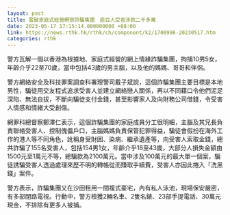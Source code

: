 ```yaml
---
layout: post
title: 警破家庭式經營網戀詐騙集團　逾百人受害涉款二千多萬
date: 2023-05-17 17:15:14.000000000 +08:00
link: https://news.rthk.hk/rthk/ch/component/k2/1700996-20230517.htm
categories: rthk
---
```


警方瓦解一個以香港為根據地、家庭式經營的網上情緣詐騙集團，拘捕10男5女，年齡介乎22至70歲，當中包括43歲的男主腦，以及他的媽媽、哥哥和伴侶。

警方網絡安全及科技罪案調查科署理警司戴子斌說，這個詐騙集團主要目標是本地男性，騙徒用交友程式追求受害人並建立網絡戀人關係，再以不同藉口令他們泥足深陷、無法自拔，不斷向騙徒支付金錢，甚至影響家人及向財務公司借錢，令受害人情感和情緒大受創傷。

網罪科總督察鄭澤仁表示，這個詐騙集團的家庭成員分工很明細，主腦及其兄長負責聯絡受害人、控制傀儡戶口，主腦媽媽負責保管犯罪得益，騙徒會假扮在海外工作的港人等不同角色，訛稱身受財困、染病、繼承遺產等，向受害人索取金錢，總共詐騙了155名受害人，包括154男1女，年齡介乎18至43歲，大部分人損失金額由1500元至1萬元不等，總騙款為2100萬元。當中涉及100萬元的最大單一個案，騙徒誘騙受害人透過處理來歷不明的轉帳從而賺取手續費，受害人亦因此捲入「洗黑錢」案件。

警方表示，詐騙集團又在沙田租用一間複式豪宅，內有私人泳池，現場保安嚴密，有多部閉路電視。行動中，警方檢獲2輛名車、2隻名錶、23部手提電話、30萬元現金，不排除有更多人被捕。

